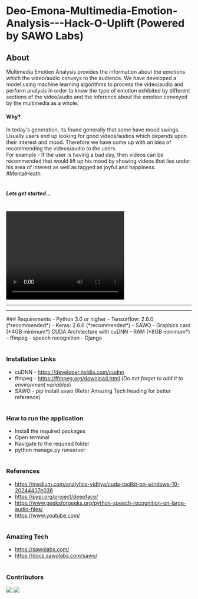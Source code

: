 # Deo-Emona-Multimedia-Emotion-Analysis---Hack-O-Uplift (Powered by SAWO Labs)

## About
Multimedia Emotion Analysis provides the information about the emotions which the video/audio conveys to the audience. We have developed a model using machine learning algorithms to process the video/audio and perform analysis in order to know the type of emotion exhibited by different sections of the video/audio and the inference about the emotion conveyed by the multimedia as a whole.

#### Why?
In today's generation, its found generally that some have mood swings. Usually users end up looking for good videos/audios which depends upon their interest and mood. Therefore we have come up with an idea of recommending the videos/audio to the users. <br> For example - If the user is having a bad day, then videos can be recommended that would lift up his mood by showing videos that lies under his area of interest as well as tagged as joyful and happiness.<br>
#MentalHeath
<br>
<br>
##### Lets get started...
<br>
<video width="320" height="240" controls>
  <source src="https://youtu.be/SHFBAVUefwM" type="video/mp4">
</video>
<br>
<hr>
<hr>
### Requirements
- Python 3.0 or higher
- Tensorflow: 2.6.0 (*recommended*)
- Keras: 2.6.0 (*recommended*)
- SAWO
- Graphics card (*4GB minimum*) CUDA Architecture with cuDNN
- RAM (*8GB minimum*)
- ffmpeg
- speech recognition
- Django

#
### Installation Links
- cuDNN - https://developer.nvidia.com/cudnn
- ffmpeg - https://ffmpeg.org/download.html (*Do not forget to add it to environment variables*)
- SAWO - pip install sawo (Refer Amazing Tech heading for better reference)

#
### How to run the application
- Install the required packages
- Open terminal
- Navigate to the required folder
- python manage.py runserver

#
### References
+ https://medium.com/analytics-vidhya/cuda-toolkit-on-windows-10-20244437e036
+ https://pypi.org/project/deepface/
+ https://www.geeksforgeeks.org/python-speech-recognition-on-large-audio-files/
+ https://www.youtube.com/


#
### Amazing Tech
- https://sawolabs.com/
- https://docs.sawolabs.com/sawo/


#
### Contributors
[![](https://github.com/anushka-srivastava22.png?size=50)](https://github.com/anushka-srivastava22)
[![](https://github.com/SarthakKeshari.png?size=50)](https://github.com/SarthakKeshari)
